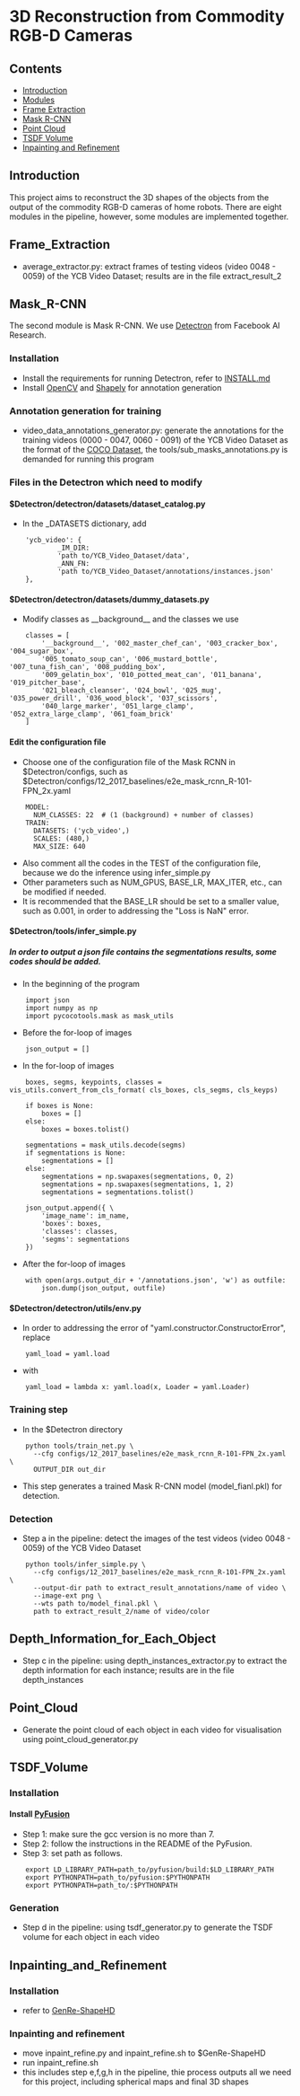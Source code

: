 # 3D Reconstruction from Commodity RGB-D Cameras
## Contents
* [Introduction](#Introduction)
* [Modules](#Modules)
* [Frame Extraction](#Frame_Extraction)
* [Mask R-CNN](#Mask_R-CNN)
* [Point Cloud](#Point_Cloud)
* [TSDF Volume](#TSDF_Volume)
* [Inpainting and Refinement](#Inpainting_and_Refinement)


## Introduction
This project aims to reconstruct the 3D shapes of the objects from the output of the commodity RGB-D cameras of home robots. There are eight modules in the pipeline, however, some modules are implemented together.
## Frame_Extraction
* average_extractor.py: extract frames of testing videos (video 0048 - 0059) of the YCB Video Dataset; results are in the file extract_result_2
## Mask_R-CNN
The second module is Mask R-CNN. We use [Detectron](https://github.com/facebookresearch/Detectron) from Facebook AI Research.
### Installation
* Install the requirements for running Detectron, refer to [INSTALL.md](https://github.com/facebookresearch/Detectron/blob/master/INSTALL.md)
* Install [OpenCV](https://opencv.org) and [Shapely](https://pypi.org/project/Shapely/) for annotation generation
### Annotation generation for training
* video_data_annotations_generator.py: generate the annotations for the training videos (0000 - 0047, 0060 - 0091) of the YCB Video Dataset as the format of the [COCO Dataset](http://cocodataset.org/#home), the tools/sub_masks_annotations.py is demanded for running this program
### Files in the Detectron which need to modify
#### $Detectron/detectron/datasets/dataset_catalog.py
* In the _DATASETS dictionary, add
```
    'ycb_video': {
            _IM_DIR:
            'path to/YCB_Video_Dataset/data',
            _ANN_FN:
            'path to/YCB_Video_Dataset/annotations/instances.json'
    },
```
#### $Detectron/detectron/datasets/dummy_datasets.py
* Modify classes as \_\_background\_\_ and the classes we use
```
    classes = [
        '__background__', '002_master_chef_can', '003_cracker_box', '004_sugar_box',
        '005_tomato_soup_can', '006_mustard_bottle', '007_tuna_fish_can', '008_pudding_box',
        '009_gelatin_box', '010_potted_meat_can', '011_banana', '019_pitcher_base',
        '021_bleach_cleanser', '024_bowl', '025_mug', '035_power_drill', '036_wood_block', '037_scissors', 
        '040_large_marker', '051_large_clamp', '052_extra_large_clamp', '061_foam_brick'
    ]
```
#### Edit the configuration file
* Choose one of the configuration file of the Mask RCNN in $Detectron/configs, such as $Detectron/configs/12_2017_baselines/e2e_mask_rcnn_R-101-FPN_2x.yaml
```
    MODEL:
      NUM_CLASSES: 22  # (1 (background) + number of classes)
    TRAIN:
      DATASETS: ('ycb_video',)
      SCALES: (480,)
      MAX_SIZE: 640 
```
* Also comment all the codes in the TEST of the configuration file, because we do the inference using infer_simple.py
* Other parameters such as NUM_GPUS, BASE_LR, MAX_ITER, etc., can be modified if needed.
* It is recommended that the BASE_LR should be set to a smaller value, such as 0.001, in order to addressing the "Loss is NaN" error.
#### $Detectron/tools/infer_simple.py
##### In order to output a json file contains the segmentations results, some codes should be added.
* In the beginning of the program
```
    import json
    import numpy as np
    import pycocotools.mask as mask_utils
```
* Before the for-loop of images
```
    json_output = []
```
* In the for-loop of images
```
    boxes, segms, keypoints, classes = vis_utils.convert_from_cls_format( cls_boxes, cls_segms, cls_keyps)

    if boxes is None:
        boxes = []
    else:
        boxes = boxes.tolist()
        
    segmentations = mask_utils.decode(segms)
    if segmentations is None:
        segmentations = []
    else:
        segmentations = np.swapaxes(segmentations, 0, 2)
        segmentations = np.swapaxes(segmentations, 1, 2)
        segmentations = segmentations.tolist()

    json_output.append({ \
        'image_name': im_name,
        'boxes': boxes,
        'classes': classes,
        'segms': segmentations
    })
```
* After the for-loop of images
```
    with open(args.output_dir + '/annotations.json', 'w') as outfile:
        json.dump(json_output, outfile)
```
#### $Detectron/detectron/utils/env.py
* In order to addressing the error of "yaml.constructor.ConstructorError", replace
```
    yaml_load = yaml.load
```
* with
```
    yaml_load = lambda x: yaml.load(x, Loader = yaml.Loader)
```
### Training step
* In the $Detectron directory
```
    python tools/train_net.py \
      --cfg configs/12_2017_baselines/e2e_mask_rcnn_R-101-FPN_2x.yaml \
      OUTPUT_DIR out_dir
```
* This step generates a trained Mask R-CNN model (model_fianl.pkl) for detection.
### Detection
* Step a in the pipeline: detect the images of the test videos (video 0048 - 0059) of the YCB Video Dataset
```
    python tools/infer_simple.py \
      --cfg configs/12_2017_baselines/e2e_mask_rcnn_R-101-FPN_2x.yaml \
      --output-dir path to extract_result_annotations/name of video \
      --image-ext png \
      --wts path to/model_final.pkl \
      path to extract_result_2/name of video/color
```
## Depth_Information_for_Each_Object
* Step c in the pipeline: using depth_instances_extractor.py to extract the depth information for each instance; results are in the file depth_instances
## Point_Cloud
* Generate the point cloud of each object in each video for visualisation using point_cloud_generator.py
## TSDF_Volume
### Installation
#### Install [PyFusion](https://github.com/griegler/pyfusion)
* Step 1: make sure the gcc version is no more than 7.
* Step 2: follow the instructions in the README of the PyFusion.
* Step 3: set path as follows.
```
    export LD_LIBRARY_PATH=path_to/pyfusion/build:$LD_LIBRARY_PATH
    export PYTHONPATH=path_to/pyfusion:$PYTHONPATH
    export PYTHONPATH=path_to/:$PYTHONPATH
```
### Generation
* Step d in the pipeline: using tsdf_generator.py to generate the TSDF volume for each object in each video
## Inpainting_and_Refinement
### Installation
* refer to [GenRe-ShapeHD](https://github.com/xiumingzhang/GenRe-ShapeHD)
### Inpainting and refinement
* move inpaint_refine.py and inpaint_refine.sh to $GenRe-ShapeHD
* run inpaint_refine.sh
* this includes step e,f,g,h in the pipeline, thie process outputs all we need for this project, including spherical maps and final 3D shapes